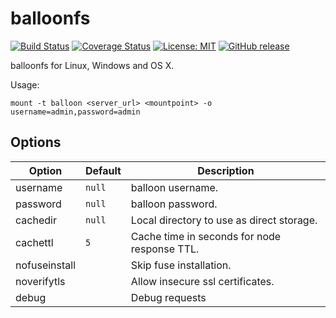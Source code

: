 # balloonfs

[![Build Status](https://travis-ci.org/gyselroth/balloon-client-fuse.svg)](https://travis-ci.org/gyselroth/balloon-client-fuse)
[![Coverage Status](https://coveralls.io/repos/github/gyselroth/balloon-client-fuse/badge.svg?branch=master)](https://coveralls.io/github/gyselroth/balloon-client-fuse?branch=master)
[![License: MIT](https://img.shields.io/badge/License-MIT-yellow.svg)](https://opensource.org/licenses/MIT)
[![GitHub release](https://img.shields.io/github/release/gyselroth/balloon-client-fuse.svg)](https://github.com/gyselroth/balloon-client-fuse/releases)

balloonfs for Linux, Windows and OS X.

Usage:
```
mount -t balloon <server_url> <mountpoint> -o username=admin,password=admin
```

## Options
| Option | Default | Description |
| ---------- | ------------------ | --- |
| username | `null` | balloon username. |
| password | `null` | balloon password. |
| cachedir | `null` | Local directory to use as direct storage. |
| cachettl | `5` | Cache time in seconds for node response TTL. |
| nofuseinstall | <null> | Skip fuse installation. |
| noverifytls | <null> | Allow insecure ssl certificates. |
| debug | <null> | Debug requests |
